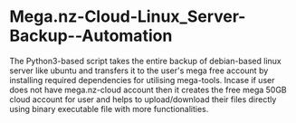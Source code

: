 # Mega.nz-Cloud-Linux_Server-Backup--Automation
The Python3-based script takes the entire backup of debian-based linux server like ubuntu and transfers it to the user's mega free account by installing required dependencies for utilising mega-tools. Incase if user does not have mega.nz-cloud account then it creates the free mega 50GB cloud account for user and helps to upload/download their files directly using binary executable file with more functionalities.
